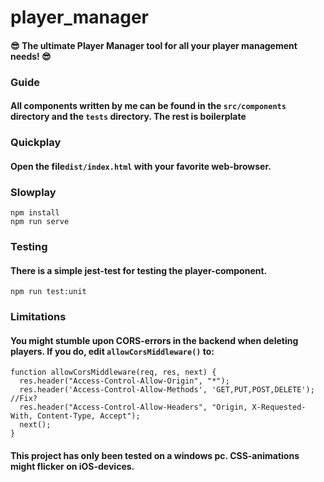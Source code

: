# player_manager
#### 😎 The ultimate Player Manager tool for all your player management needs! 😎 

### Guide
#### All components written by me can be found in the ```src/components``` directory and the ```tests``` directory. The rest is boilerplate

### Quickplay
#### Open the file```dist/index.html``` with your favorite web-browser.

### Slowplay
```
npm install
npm run serve
```
### Testing
#### There is a simple jest-test for testing the player-component.
```
npm run test:unit
```

### Limitations
#### You might stumble upon CORS-errors in the backend when deleting players. If you do, edit ```allowCorsMiddleware()``` to:

```
function allowCorsMiddleware(req, res, next) {
  res.header("Access-Control-Allow-Origin", "*");
  res.header('Access-Control-Allow-Methods', 'GET,PUT,POST,DELETE'); //Fix?
  res.header("Access-Control-Allow-Headers", "Origin, X-Requested-With, Content-Type, Accept");
  next();
}
```
#### This project has only been tested on a windows pc. CSS-animations might flicker on iOS-devices.

